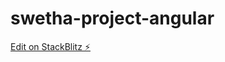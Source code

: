 # swetha-project-angular

[Edit on StackBlitz ⚡️](https://stackblitz.com/edit/swetha-project-angular)